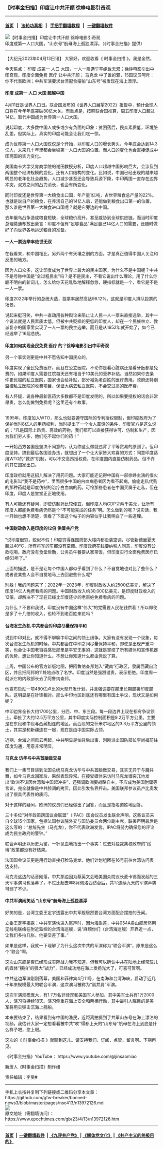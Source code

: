 ### 【时事金扫描】印度让中共汗颜 徐峥电影引奇观
------------------------

#### [首页](https://github.com/gfw-breaker/banned-news3/blob/master/README.md) &nbsp;&nbsp;|&nbsp;&nbsp; [法轮功真相](https://github.com/begood0513/basic/blob/master/README.md)  &nbsp;&nbsp;|&nbsp;&nbsp; [手把手翻墙教程](https://github.com/gfw-breaker/guides/wiki)  &nbsp;&nbsp;|&nbsp;&nbsp; [一键翻墙软件](https://github.com/gfw-breaker/nogfw/blob/master/README.md)  



<div><img alt="【时事金扫描】印度让中共汗颜 徐峥电影引奇观" class="attachment-djy_600_400 size-djy_600_400 wp-post-image" src="https://i.epochtimes.com/assets/uploads/2023/04/id13972226-726c832a3038a704554c5a94-600x400.jpg"/>
<div class="caption">
 印度成第一人口大国，“山东号”航母海上孤独漂浮。（《时事金扫描》提供）
</div></div><hr/>


<div><p>
 【大纪元2023年04月13日讯】 大家好，欢迎收看《
 <ok href="https://www.epochtimes.com/gb/tag/%E6%97%B6%E4%BA%8B%E9%87%91%E6%89%AB%E6%8F%8F.html">
  时事金扫描
 </ok>
 》。我是金然。
</p>
<p>
 今天焦点：
 <ok href="https://www.epochtimes.com/gb/tag/%E5%8D%B0%E5%BA%A6.html">
  印度
 </ok>
 成第一
 <ok href="https://www.epochtimes.com/gb/tag/%E4%BA%BA%E5%8F%A3.html">
  人口
 </ok>
 大国，一人一票选举率绝世无双；徐峥电影引出中印奇观，印度全面免费
 <ok href="https://www.epochtimes.com/gb/tag/%E5%8C%BB%E7%96%97.html">
  医疗
 </ok>
 让中共汗颜；
 <ok href="https://www.epochtimes.com/gb/tag/%E9%A9%AC%E5%85%8B%E9%BE%99.html">
  马克龙
 </ok>
 中了谁的邪，15国议员呵斥：你不代表欧洲；中共军演要求台湾配合摆拍“山东号”被发现在海上漂浮。
</p>
<p>
 <center>
 </center>
 <h4>
  <ok href="https://www.epochtimes.com/gb/tag/%E5%8D%B0%E5%BA%A6.html">
   印度
  </ok>
  成第一
  <ok href="https://www.epochtimes.com/gb/tag/%E4%BA%BA%E5%8F%A3.html">
   人口
  </ok>
  大国 超越中国
 </h4>
 <p>
  4月11日是世界人口日。联合国发布的《世界人口展望2022》报告中，预计全球人口将在今年年底突破80亿大关。而重点是，按照联合国推算，周五印度人口超过14亿，取代中国成为世界第一人口大国。
 </p>
 <p>
  说起印度，大多数中国人或多或少有负面的印象：贫困落后，民众素质低，环境脏乱差。但实际上，真实的印度可能会让我们吃一惊。
 </p>
 <p>
  成为世界第一人口大国仅仅是个开始，以印度人口的增长势头，今年底会达到14.3亿人，未来几十年里都会坐稳第一人口大国的位置。而人口的变化也会直接促成中印两国的实力变化。
 </p>
 <p>
  美国南卡大学艾肯商学院的谢田教授分析，印度人口超越中国影响巨大，会涉及到两国整个经济规模的变化，还有人口结构的变化。比如说，中国已经出现的越来越明显的老年化社会趋势。人口减少甚至还会导致兵源下降，中印两国一直存在边界冲突，双方之间的战力消长，也会有所变化。
 </p>
 <p>
  同时印度还是世界第一大粮食出口国，年产量1亿吨，占世界粮食总产量的22%。也就是说自产的粮食，在养活自己的14亿人后，还能做到粮食出口第一的位置，那么谁是世界第一大粮食进口国呢？就是它旁边的中国。
 </p>
 <p>
  去年俄乌战争造成粮食短缺，全球粮价高升，甚至威胁到全球供应链。而当时印度总理莫迪却放出豪言：印度不但有“足够食品”满足自己14亿人口的需要，还随时做好了向世界各地运送粮食的准备。
 </p>
 <h4>
  一人一票选举率绝世无双
 </h4>
 <p>
  在我看来，和中国相比，另外两个有天壤之别的方面，才是真正值得中国人关注和反思的地方。
 </p>
 <p>
  因为人口众多，这让印度成为了世界上最大的民主国家，为什么不是中国呢？中共不是号称中国是“全过程民主”吗？是不是民主，不看它说出什么理论，用了什么你聼不明白的新词儿，怎么给你天花乱坠地解释忽悠，硬指标就是一个，看它是不是一人一票。
 </p>
 <p>
  印度2022年举行的总统大选，投票率居然高达99.12%。这就是印度人排队投票的场景。
 </p>
 <p>
  说起来挺可笑，中共一直动用各种舆论来阻止让人民一人一票来直接选举，其中一个说法就是人民素质太低，但被中共贬损的更低的印度人，却在一个民族林立、教派复杂的国家里实现了一人一票的民主选举，而且是从1952年就开始了，如今已经选举了16届总统。
 </p>
 <h4>
  印度如何实现全民免费
  <ok href="https://www.epochtimes.com/gb/tag/%E5%8C%BB%E7%96%97.html">
   医疗
  </ok>
  的？徐峥电影引出中印奇观
 </h4>
 <p>
  另一个事实则更是中共不愿告知中国民众的。
 </p>
 <p>
  印度实现了全民免费医疗，而且在公立医院，不论你是看心脏病还是看牙医都是免费的，如果印度人需要住院每天还有相当于10美元的营养补贴。当然如果你去条件更优越的私立医院，国家也会给补贴，部分减免老百姓的医疗费用。政府还特别监控私立医院的收费项目，保证大病去私立医院，不会交过高的医疗费。
 </p>
 <p>
  有人怀疑，说各种最新医药大多数都不是印度发明的，所以如果要授权的话会非常昂贵，怎么能做到免费呢？这里还有个故事。
 </p>
 <p>
  <center>
  </center>
  <br/>
  1995年，印度加入WTO，那么也就要遵守国际的专利授权限制，但印度政府为了保护当时8亿人的用药权利，当时提出了一个令人震惊的条件，印度官方是这么说的：“凡是国际上昂贵、高效的药物，我们都可以直接获得许可、仿制和生产，因为我们穷人多，他们吃不起你们的药！”
 </p>
 <p>
  一开始西方各国是坚决不同意的，认为你这么做就违背了平等贸易的原则了。但印度坚持，搞到最后各国没办法，就想出了一个让大家皆大欢喜的方式：同意印度适用WTO的“救济”机制，可以不交高昂授权费，在印度国内直接仿制药品，但不许向其它国家出口。
 </p>
 <p>
  印度政府就用这招儿解决了用药问题。大家可能还记得中国有一部徐峥主演的很火的电影叫“我不是药神”，里面很多中国的白血病患者因为看不起病，偷偷走私代购的那种药就是印度仿制的治疗白血病的药。可怜那些患者在中国买属于走私，但在印度，印度人是堂堂正正地使用。
 </p>
 <p>
  有人可能还有疑问，即使仿制药比较便宜，但印度人均GDP才两千美元，让所有印度人都能免费看病仍然是个“不可能完成的任务”啊。怎么做到的呢？说实话，我一开始也想不清楚，但看了下面这个帖子的内容似乎让我明白了一些道理。
 </p>
 <h4>
  中国财政收入是印度的12倍 供着共产党
 </h4>
 <p>
  “说印度很穷，貌似不假！印度穷得连国防部大楼内都没装空调，尽管新德里夏天超过40°C，所有将军的车都没有空调。印度政府花钱要纳税人同意，印度没有公款吃喝，政府没有食堂后勤，公务员午餐要从家带饭。但印度实行全面免费医疗已经63年了。”
 </p>
 <p>
  上面的描述，是不是让每个中国人都似乎看到了什么？不自觉地也对比了些什么？或者说某些人会不自觉地马上去回避些什么呢?
 </p>
 <p>
  别躲！我的问题来了：2022年—2023年，印度财政收入约2500亿美元，解决了印度14亿人免费看病的问题。中国财政收入约30,000亿美元，是印度财政收入的12倍，却解决不了现在已经比印度还少的老百姓免费看病的问题。
 </p>
 <p>
  为什么？不要和我说，印度没有中国这样“伟大”的党需要人民花钱供着！所以即使是多了十几倍的收入，也轮不到老百姓来花吗？
 </p>
 <h4>
  台海发生危机 中共都会对印度尽量保持平和
 </h4>
 <p>
  说到中印对比，就不得不聊聊中印之间的领土纷争。大家有没有发现一个现象，每次台海发生危机的时候，中共都会在中印之间尽量保持平和，即使是出现严重冲突，也会让中国老百姓感觉那里是平安无事的，这就是掌控了所有媒体和宣传机器的优势，想让你知道什么，不想让你知道什么都由党说了算。
 </p>
 <p>
  上周，中国公布的官方新版地图，把阿鲁纳查邦划入“藏南”行政区，隶属西藏自治区，并且把阿邦的11处地点改了名字。印度当然是强烈谴责，表示拒绝。印度周一就派它的内政部长去了阿鲁纳查邦。
 </p>
 <p>
  他宣布启动一项480亿卢比的大型开发计划，并且强调要在那里长期部署印度部队。这明显是在针锋相对。那么中印地区到底还有哪里有国土争议，现状又是如何呢？
 </p>
 <p>
  中印边界全长大约1700公里，分西、中、东三段。每一段边界上现在都有争议领土。牵扯了大约12.5万平方公里，其中印度实际控制面积是9.2万平方公里。主要是在东段和中段与西藏相连的地区，而西段的克什米尔地区的3.3万平方公里的领土，其实是和新疆连在一起，现在是由中国实际占领。
 </p>
 <p>
  近期，台海之间风云再起，中共明显是怕背后出事，刚刚派出国防部长李尚福前往印度沟通，用意非常明显。
 </p>
 <h4>
  <ok href="https://www.epochtimes.com/gb/tag/%E9%A9%AC%E5%85%8B%E9%BE%99.html">
   马克龙
  </ok>
  访华与中共首脑做交易
 </h4>
 <p>
  我们上一集节目谈到法国总统马克龙访华与中共首脑做交易，其实无异于与魔共舞，如今马克龙回家后，果然表现异常。在接受媒体采访时马克龙很突兀地发出“欧洲不该因台湾和中国起冲突”，还强调欧洲要战略自主，不应成为美国附庸等言论，完全就像是中共腔调的拷贝，因此引发各界抨击。美国联邦参议员卢比奥发出了很具代表性的质问。
 </p>
 <p>
  对于这样的疑问，欧洲的议员们已经做出了回答，而且是指名道姓地回答。
 </p>
 <p>
  三十多位“对华政策跨国议会联盟”（IPAC）国会议员发出联合声明，这些议员来自全球15个国家，包括法国参议院外交与国防委员会两位副主席，联署声明最后是这么写的：“总统先生（马克龙），你不代表欧洲发言。IPAC将努力确保您的评论成为民主政府的警钟。”
 </p>
 <p>
  联合声明还以历史为鉴，一针见血地指出一个事实：过去对独裁集权政府的“绥靖”政策都没有好结果。
 </p>
 <p>
  法国国会议员更是用行动直接打脸马克龙，他们计划组团在16号前往台湾访问表达支持。
 </p>
 <p>
  马克龙这边的话音刚落，中共那边因为蔡英文会晤美国众院议长麦卡锡而发起的三天军事演习也落幕了，不过比起去年8月佩洛西访台后，共军连续九天的军演声势可弱了不少。
 </p>
 <h4>
  中共军演闹笑话 “山东号”航母海上孤独漂浮
 </h4>
 <p>
  好笑的是，台湾立委王定宇透露出中共军舰居然要台湾方面配合摆拍的丑闻。
 </p>
 <p>
  立委王定宇揭露：中共军演快进入尾声时，因为海象差，中共054A舟山舰居然用无线电联络在附近监控的台湾海巡舰，说“麻烦你们（台湾海巡舰）开靠近一点，让我们多拍几张，他要交差了事。”
 </p>
 <p>
  如果是这样，我就一下理解了为什么这次中共的军演称为“联合军演”，原来是这么个“联合”啊。
 </p>
 <p>
  这次山东舰是否已经形成实际战力我不知道，但我可以确认中共在陆地上经常玩儿的媒体“摆拍”的强大“战力”，已经成功地在海上发扬光大了，可喜可贺啊。
 </p>
 <p>
  中共这边军演刚刚落幕，美国和菲律宾4月11号，在南海和台湾海峡，启动了近几十年来规模最大的联合军演，这次演习被称为“肩并肩”军演。
 </p>
 <p>
  这次军演规模庞大，有1.7万名菲律宾和美国军人参加，其中美军士兵有1万2000人，演习将持续18天。演习侧重在海上安全和两栖行动，其中最引人瞩目的是美军将用实弹击沉海上舰船。
 </p>
 <p>
  本来要结束了，结果看到有中国的渔民，近距离拍摄到了共军山东号在海上漂泊的视频，我估计大家一定想看看被中共“吹”得都上天的“山东号”航母在海上到底是什么样子吧，您上眼。
 </p>
 <p>
  这次的《
  <ok href="https://www.epochtimes.com/gb/tag/%E6%97%B6%E4%BA%8B%E9%87%91%E6%89%AB%E6%8F%8F.html">
   时事金扫描
  </ok>
  》就聊到这儿。请支持我们，订阅、点赞、留言啊。下期再见。
 </p>
 <p>
  《时事金扫描》YouTube：
  <ok href="https://www.youtube.com/@jinsaomiao">
   https://www.youtube.com/@jinsaomiao
  </ok>
 </p>
 <p>
  新唐人《时事金扫描》制作组
 </p>
 <p>
  责任编辑：李昊#
 </p>
</p></div>
<hr/>
手机上长按并复制下列链接或二维码分享本文章：<br/>
https://github.com/gfw-breaker/banned-news3/blob/master/pages/nsc413/n13972126.md <br/>
<a href='https://github.com/gfw-breaker/banned-news3/blob/master/pages/nsc413/n13972126.md'><img src='https://github.com/gfw-breaker/banned-news3/blob/master/pages/nsc413/n13972126.md.png'/></a> <br/>
原文地址（需翻墙访问）：https://www.epochtimes.com/gb/23/4/13/n13972126.htm


------------------------
#### [首页](https://github.com/gfw-breaker/banned-news3/blob/master/README.md) &nbsp;|&nbsp; [一键翻墙软件](https://github.com/gfw-breaker/nogfw/blob/master/README.md) &nbsp;| [《九评共产党》](https://github.com/gfw-breaker/9ping.md/blob/master/README.md#九评之一评共产党是什么) | [《解体党文化》](https://github.com/gfw-breaker/jtdwh.md/blob/master/README.md) | [《共产主义的终极目的》](https://github.com/gfw-breaker/gczydzjmd.md/blob/master/README.md)


<img src='http://gfw-breaker.win/banned-news3/pages/nsc413/n13972126.md' width='0px' height='0px'/>